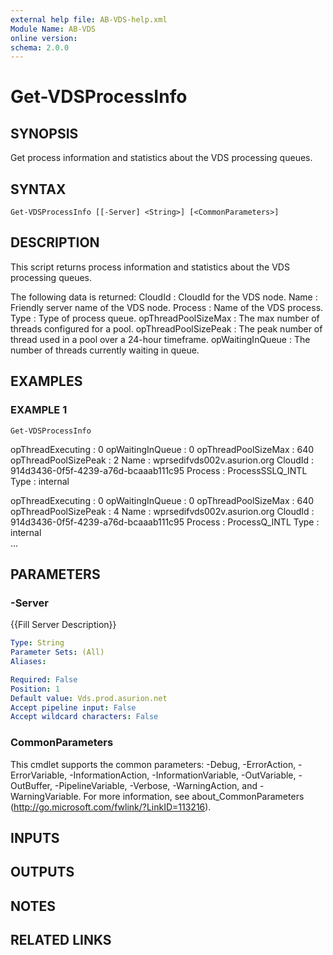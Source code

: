 ```yaml
---
external help file: AB-VDS-help.xml
Module Name: AB-VDS
online version:
schema: 2.0.0
---
```


# Get-VDSProcessInfo

## SYNOPSIS
Get process information and statistics about the VDS processing queues.

## SYNTAX

```
Get-VDSProcessInfo [[-Server] <String>] [<CommonParameters>]
```

## DESCRIPTION
This script returns process information and statistics about the VDS processing queues.

The following data is returned:
    CloudId              : CloudId for the VDS node.
    Name                 : Friendly server name of the VDS node.
    Process              : Name of the VDS process.
    Type                 : Type of process queue.
    opThreadPoolSizeMax  : The max number of threads configured for a pool.
    opThreadPoolSizePeak : The peak number of thread used in a pool over a 24-hour timeframe.
    opWaitingInQueue     : The number of threads currently waiting in queue.

## EXAMPLES

### EXAMPLE 1
```
Get-VDSProcessInfo
```

opThreadExecuting    : 0
opWaitingInQueue     : 0
opThreadPoolSizeMax  : 640
opThreadPoolSizePeak : 2
Name                 : wprsedifvds002v.asurion.org
CloudId              : 914d3436-0f5f-4239-a76d-bcaaab111c95
Process              : ProcessSSLQ_INTL
Type                 : internal

opThreadExecuting    : 0
opWaitingInQueue     : 0
opThreadPoolSizeMax  : 640
opThreadPoolSizePeak : 4
Name                 : wprsedifvds002v.asurion.org
CloudId              : 914d3436-0f5f-4239-a76d-bcaaab111c95
Process              : ProcessQ_INTL
Type                 : internal            
...

## PARAMETERS

### -Server
{{Fill Server Description}}

```yaml
Type: String
Parameter Sets: (All)
Aliases:

Required: False
Position: 1
Default value: Vds.prod.asurion.net
Accept pipeline input: False
Accept wildcard characters: False
```

### CommonParameters
This cmdlet supports the common parameters: -Debug, -ErrorAction, -ErrorVariable, -InformationAction, -InformationVariable, -OutVariable, -OutBuffer, -PipelineVariable, -Verbose, -WarningAction, and -WarningVariable.
For more information, see about_CommonParameters (http://go.microsoft.com/fwlink/?LinkID=113216).

## INPUTS

## OUTPUTS

## NOTES

## RELATED LINKS
